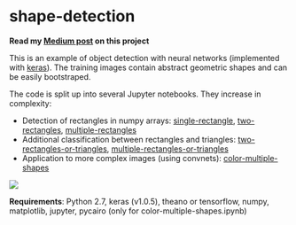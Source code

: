 # shape-detection

**Read my [Medium post](https://towardsdatascience.com/object-detection-with-neural-networks-a4e2c46b4491) on this project**

This is an example of object detection with neural networks (implemented with [keras](https://keras.io/)). The training images contain abstract geometric shapes and can be easily bootstraped. 

The code is split up into several Jupyter notebooks. They increase in complexity:

* Detection of rectangles in numpy arrays: [single-rectangle](single-rectangle.ipynb), [two-rectangles](two-rectangles.ipynb), [multiple-rectangles](multiple-rectangles.ipynb)
* Additional classification between rectangles and triangles: [two-rectangles-or-triangles](two-rectangles-or-triangles.ipynb), [multiple-rectangles-or-triangles](multiple-rectangles-or-triangles.ipynb)
* Application to more complex images (using convnets): [color-multiple-shapes](color-multiple-shapes.ipynb)


![](plots/bw-single-rectangle_prediction.png)


**Requirements**: Python 2.7, keras (v1.0.5), theano or tensorflow, numpy, matplotlib, jupyter, pycairo (only for color-multiple-shapes.ipynb)
